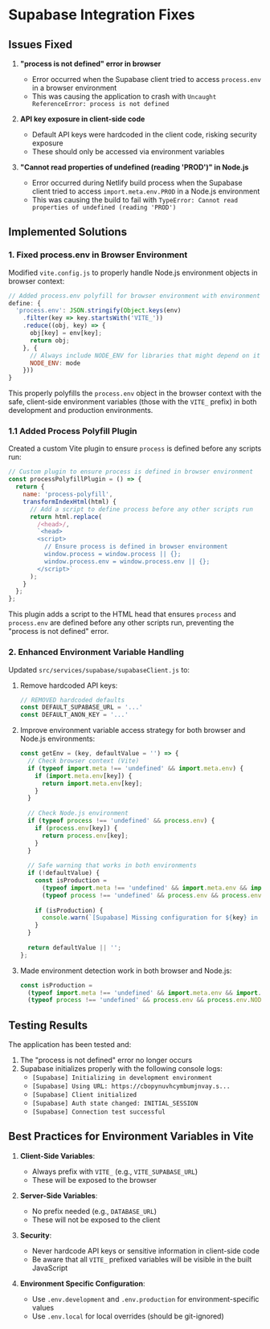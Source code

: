# Supabase Integration Fixes

## Issues Fixed

1. **"process is not defined" error in browser**
   - Error occurred when the Supabase client tried to access `process.env` in a browser environment
   - This was causing the application to crash with `Uncaught ReferenceError: process is not defined`

2. **API key exposure in client-side code**
   - Default API keys were hardcoded in the client code, risking security exposure
   - These should only be accessed via environment variables

3. **"Cannot read properties of undefined (reading 'PROD')" in Node.js**
   - Error occurred during Netlify build process when the Supabase client tried to access `import.meta.env.PROD` in a Node.js environment
   - This was causing the build to fail with `TypeError: Cannot read properties of undefined (reading 'PROD')`

## Implemented Solutions

### 1. Fixed process.env in Browser Environment

Modified `vite.config.js` to properly handle Node.js environment objects in browser context:

```js
// Added process.env polyfill for browser environment with environment variables in all environments
define: {
  'process.env': JSON.stringify(Object.keys(env)
    .filter(key => key.startsWith('VITE_'))
    .reduce((obj, key) => {
      obj[key] = env[key];
      return obj;
    }, {
      // Always include NODE_ENV for libraries that might depend on it
      NODE_ENV: mode
    }))
}
```

This properly polyfills the `process.env` object in the browser context with the safe, client-side environment variables (those with the `VITE_` prefix) in both development and production environments.

### 1.1 Added Process Polyfill Plugin

Created a custom Vite plugin to ensure `process` is defined before any scripts run:

```js
// Custom plugin to ensure process is defined in browser environment
const processPolyfillPlugin = () => {
  return {
    name: 'process-polyfill',
    transformIndexHtml(html) {
      // Add a script to define process before any other scripts run
      return html.replace(
        /<head>/,
        `<head>
        <script>
          // Ensure process is defined in browser environment
          window.process = window.process || {};
          window.process.env = window.process.env || {};
        </script>`
      );
    }
  };
};
```

This plugin adds a script to the HTML head that ensures `process` and `process.env` are defined before any other scripts run, preventing the "process is not defined" error.

### 2. Enhanced Environment Variable Handling

Updated `src/services/supabase/supabaseClient.js` to:

1. Remove hardcoded API keys:
   ```js
   // REMOVED hardcoded defaults
   const DEFAULT_SUPABASE_URL = '...'
   const DEFAULT_ANON_KEY = '...'
   ```

2. Improve environment variable access strategy for both browser and Node.js environments:
   ```js
   const getEnv = (key, defaultValue = '') => {
     // Check browser context (Vite)
     if (typeof import.meta !== 'undefined' && import.meta.env) {
       if (import.meta.env[key]) {
         return import.meta.env[key];
       }
     }
     
     // Check Node.js environment
     if (typeof process !== 'undefined' && process.env) {
       if (process.env[key]) {
         return process.env[key];
       }
     }
     
     // Safe warning that works in both environments
     if (!defaultValue) {
       const isProduction = 
         (typeof import.meta !== 'undefined' && import.meta.env && import.meta.env.PROD === true) ||
         (typeof process !== 'undefined' && process.env && process.env.NODE_ENV === 'production');
       
       if (isProduction) {
         console.warn(`[Supabase] Missing configuration for ${key} in production environment`);
       }
     }
     
     return defaultValue || '';
   };
   ```

3. Made environment detection work in both browser and Node.js:
   ```js
   const isProduction = 
     (typeof import.meta !== 'undefined' && import.meta.env && import.meta.env.PROD === true) ||
     (typeof process !== 'undefined' && process.env && process.env.NODE_ENV === 'production');
   ```

## Testing Results

The application has been tested and:

1. The "process is not defined" error no longer occurs
2. Supabase initializes properly with the following console logs:
   - `[Supabase] Initializing in development environment`
   - `[Supabase] Using URL: https://cbopynuvhcymbumjnvay.s...`
   - `[Supabase] Client initialized`
   - `[Supabase] Auth state changed: INITIAL_SESSION`
   - `[Supabase] Connection test successful`

## Best Practices for Environment Variables in Vite

1. **Client-Side Variables**: 
   - Always prefix with `VITE_` (e.g., `VITE_SUPABASE_URL`)
   - These will be exposed to the browser

2. **Server-Side Variables**:
   - No prefix needed (e.g., `DATABASE_URL`) 
   - These will not be exposed to the client

3. **Security**:
   - Never hardcode API keys or sensitive information in client-side code
   - Be aware that all `VITE_` prefixed variables will be visible in the built JavaScript

4. **Environment Specific Configuration**:
   - Use `.env.development` and `.env.production` for environment-specific values
   - Use `.env.local` for local overrides (should be git-ignored)
